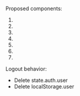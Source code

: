Proposed components:

1. <IndexComponent />
2. <RequireAuth />
3. <AdminOnly />
4. <Dashboard />
5. <UsersList />
6. <Login />
7. <Register />


Logout behavior:
  - Delete state.auth.user
  - Delete localStorage.user

